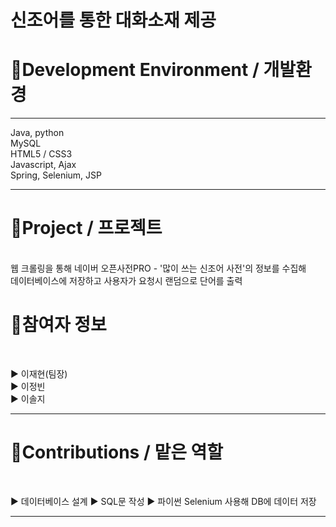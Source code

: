 # 신조어를 통한 대화소재 제공

<h1>📌Development Environment / 개발환경 </h1> <hr>
Java, python  <br>    
MySQL <br>    
HTML5 / CSS3  <br>    
Javascript, Ajax <br>     
Spring, Selenium, JSP  <br>  
<hr>

<h1>📌Project / 프로젝트</h1> <br>  
웹 크롤링을 통해 네이버 오픈사전PRO - '많이 쓰는 신조어 사전'의 정보를 수집해 <br>
데이터베이스에 저장하고 사용자가 요청시 랜덤으로 단어를 출력

<h1>📌참여자 정보</h1> <br>

▶ 이재현(팀장) <br>
▶ 이정빈 <br>
▶ 이솔지 <br>

<hr>

<h1>📌Contributions / 맡은 역할</h1> <br>

▶ 데이터베이스 설계
▶ SQL문 작성
▶ 파이썬 Selenium 사용해 DB에 데이터 저장
<hr>
